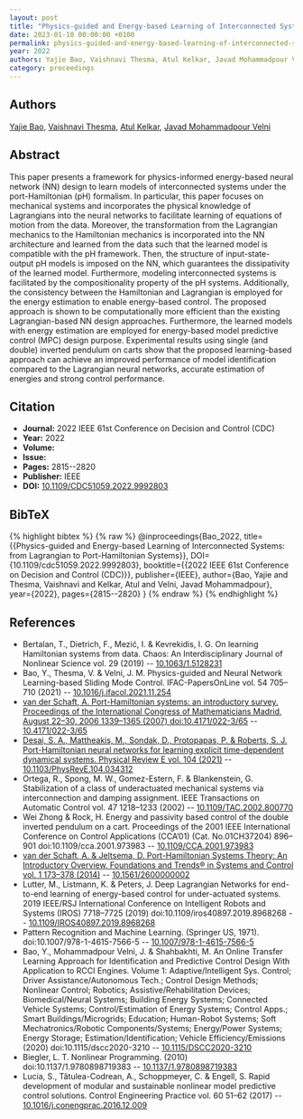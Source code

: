 ```yaml
---
layout: post
title: "Physics-guided and Energy-based Learning of Interconnected Systems: from Lagrangian to Port-Hamiltonian Systems"
date: 2023-01-10 00:00:00 +0100
permalink: physics-guided-and-energy-based-learning-of-interconnected-systems-from-lagrangian-to-port-hamiltonian-systems
year: 2022
authors: Yajie Bao, Vaishnavi Thesma, Atul Kelkar, Javad Mohammadpour Velni
category: proceedings
---
```

 
## Authors
[Yajie Bao](authors/yajie_bao), [Vaishnavi Thesma](authors/vaishnavi_thesma), [Atul Kelkar](authors/atul_kelkar), [Javad Mohammadpour Velni](authors/javad_mohammadpour_velni)
 
## Abstract
This paper presents a framework for physics-informed energy-based neural network (NN) design to learn models of interconnected systems under the port-Hamiltonian (pH) formalism. In particular, this paper focuses on mechanical systems and incorporates the physical knowledge of Lagrangians into the neural networks to facilitate learning of equations of motion from the data. Moreover, the transformation from the Lagrangian mechanics to the Hamiltonian mechanics is incorporated into the NN architecture and learned from the data such that the learned model is compatible with the pH framework. Then, the structure of input-state-output pH models is imposed on the NN, which guarantees the dissipativity of the learned model. Furthermore, modeling interconnected systems is facilitated by the compositionality property of the pH systems. Additionally, the consistency between the Hamiltonian and Lagrangian is employed for the energy estimation to enable energy-based control. The proposed approach is shown to be computationally more efficient than the existing Lagrangian-based NN design approaches. Furthermore, the learned models with energy estimation are employed for energy-based model predictive control (MPC) design purpose. Experimental results using single (and double) inverted pendulum on carts show that the proposed learning-based approach can achieve an improved performance of model identification compared to the Lagrangian neural networks, accurate estimation of energies and strong control performance.
 
## Citation
- **Journal:** 2022 IEEE 61st Conference on Decision and Control (CDC)
- **Year:** 2022
- **Volume:** 
- **Issue:** 
- **Pages:** 2815--2820
- **Publisher:** IEEE
- **DOI:** [10.1109/CDC51059.2022.9992803](https://doi.org/10.1109/CDC51059.2022.9992803)
 
## BibTeX
{% highlight bibtex %}
{% raw %}
@inproceedings{Bao_2022,
  title={{Physics-guided and Energy-based Learning of Interconnected Systems: from Lagrangian to Port-Hamiltonian Systems}},
  DOI={10.1109/cdc51059.2022.9992803},
  booktitle={{2022 IEEE 61st Conference on Decision and Control (CDC)}},
  publisher={IEEE},
  author={Bao, Yajie and Thesma, Vaishnavi and Kelkar, Atul and Velni, Javad Mohammadpour},
  year={2022},
  pages={2815--2820}
}
{% endraw %}
{% endhighlight %}
 
## References
- Bertalan, T., Dietrich, F., Mezić, I. & Kevrekidis, I. G. On learning Hamiltonian systems from data. Chaos: An Interdisciplinary Journal of Nonlinear Science vol. 29 (2019) -- [10.1063/1.5128231](https://doi.org/10.1063/1.5128231)
- Bao, Y., Thesma, V. & Velni, J. M. Physics-guided and Neural Network Learning-based Sliding Mode Control. IFAC-PapersOnLine vol. 54 705–710 (2021) -- [10.1016/j.ifacol.2021.11.254](https://doi.org/10.1016/j.ifacol.2021.11.254)
- [van der Schaft, A. Port-Hamiltonian systems: an introductory survey. Proceedings of the International Congress of Mathematicians Madrid, August 22–30, 2006 1339–1365 (2007) doi:10.4171/022-3/65](port-hamiltonian-systems-an-introductory-survey) -- [10.4171/022-3/65](https://doi.org/10.4171/022-3/65)
- [Desai, S. A., Mattheakis, M., Sondak, D., Protopapas, P. & Roberts, S. J. Port-Hamiltonian neural networks for learning explicit time-dependent dynamical systems. Physical Review E vol. 104 (2021)](port-hamiltonian-neural-networks-for-learning-explicit-time-dependent-dynamical-systems) -- [10.1103/PhysRevE.104.034312](https://doi.org/10.1103/PhysRevE.104.034312)
- Ortega, R., Spong, M. W., Gomez-Estern, F. & Blankenstein, G. Stabilization of a class of underactuated mechanical systems via interconnection and damping assignment. IEEE Transactions on Automatic Control vol. 47 1218–1233 (2002) -- [10.1109/TAC.2002.800770](https://doi.org/10.1109/TAC.2002.800770)
- Wei Zhong & Rock, H. Energy and passivity based control of the double inverted pendulum on a cart. Proceedings of the 2001 IEEE International Conference on Control Applications (CCA’01) (Cat. No.01CH37204) 896–901 doi:10.1109/cca.2001.973983 -- [10.1109/CCA.2001.973983](https://doi.org/10.1109/CCA.2001.973983)
- [van der Schaft, A. & Jeltsema, D. Port-Hamiltonian Systems Theory: An Introductory Overview. Foundations and Trends® in Systems and Control vol. 1 173–378 (2014)](port-hamiltonian-systems-theory-an-introductory-overview-journal) -- [10.1561/2600000002](https://doi.org/10.1561/2600000002)
- Lutter, M., Listmann, K. & Peters, J. Deep Lagrangian Networks for end-to-end learning of energy-based control for under-actuated systems. 2019 IEEE/RSJ International Conference on Intelligent Robots and Systems (IROS) 7718–7725 (2019) doi:10.1109/iros40897.2019.8968268 -- [10.1109/IROS40897.2019.8968268](https://doi.org/10.1109/IROS40897.2019.8968268)
- Pattern Recognition and Machine Learning. (Springer US, 1971). doi:10.1007/978-1-4615-7566-5 -- [10.1007/978-1-4615-7566-5](https://doi.org/10.1007/978-1-4615-7566-5)
- Bao, Y., Mohammadpour Velni, J. & Shahbakhti, M. An Online Transfer Learning Approach for Identification and Predictive Control Design With Application to RCCI Engines. Volume 1: Adaptive/Intelligent Sys. Control; Driver Assistance/Autonomous Tech.; Control Design Methods; Nonlinear Control; Robotics; Assistive/Rehabilitation Devices; Biomedical/Neural Systems; Building Energy Systems; Connected Vehicle Systems; Control/Estimation of Energy Systems; Control Apps.; Smart Buildings/Microgrids; Education; Human-Robot Systems; Soft Mechatronics/Robotic Components/Systems; Energy/Power Systems; Energy Storage; Estimation/Identification; Vehicle Efficiency/Emissions (2020) doi:10.1115/dscc2020-3210 -- [10.1115/DSCC2020-3210](https://doi.org/10.1115/DSCC2020-3210)
- Biegler, L. T. Nonlinear Programming. (2010) doi:10.1137/1.9780898719383 -- [10.1137/1.9780898719383](https://doi.org/10.1137/1.9780898719383)
- Lucia, S., Tătulea-Codrean, A., Schoppmeyer, C. & Engell, S. Rapid development of modular and sustainable nonlinear model predictive control solutions. Control Engineering Practice vol. 60 51–62 (2017) -- [10.1016/j.conengprac.2016.12.009](https://doi.org/10.1016/j.conengprac.2016.12.009)

